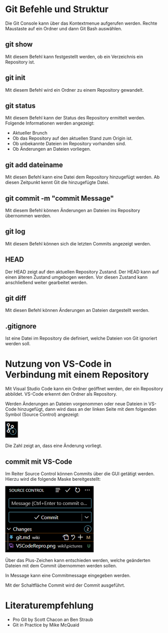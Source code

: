 
# Git Befehle und Struktur
Die Git Console kann über das Kontextmenue aufgerufen werden. Rechte Maustaste auf ein Ordner und dann Git Bash auswählen.

## git show
Mit diesem Befehl kann festgestellt werden, ob ein Verzeichnis ein Repository ist.

## git init
Mit diesem Befehl wird ein Ordner zu einem Repository gewandelt.

## git status
Mit diesem Befehl kann der Status des Repository ermittelt werden.
Folgende Informationen werden angezeigt:
  * Aktueller Brunch
  * Ob das Repository auf den aktuellen Stand zum Origin ist.
  * Ob unbekannte Dateien im Repository vorhanden sind.
  * Ob Änderungen an Dateien vorliegen.

## git add dateiname
Mit diesen Befehl kann eine Datei dem Repository hinzugefügt werden. Ab diesen Zeitpunkt kennt Git die hinzugefügte Datei.

## git commit -m "commit Message"
Mit diesem Befehl können Änderungen an Dateien ins Repository übernommen werden.

## git log
Mit diesem Befehl können sich die letzten Commits angezeigt werden.

## HEAD
Der HEAD zeigt auf den aktuellen Repository Zustand. Der HEAD kann auf einen älteren Zustand umgebogen werden. Vor diesen Zustand kann anschließend weiter gearbeitet werden. 

## git diff
Mit diesen Befehl können Änderungen an Dateien dargestellt werden.

## .gitignore
Ist eine Datei im Repository die definiert, welche Dateien von Git ignoriert werden soll.

# Nutzung von VS-Code in Verbindung mit einem Repository
Mit Visual Studio Code kann ein Ordner geöffnet werden, der ein Repository abbildet. VS-Code erkennt den Ordner als Repository.

Werden Änderungen an Dateien vorgenommen oder neue Dateien in VS-Code hinzugefügt, dann wird dass an der linken Seite mit dem folgenden Symbol (Source Control) angezeigt:

![VSCodeRepro](pictures/VSCodeRepro.png)

Die Zahl zeigt an, dass eine Änderung vorliegt.

## commit mit VS-Code
Im Reiter Source Control können Commits über die GUI getätigt werden. Hierzu wird die folgende Maske bereitgestellt: 

![VSCodeCommit](pictures/VSCodeCommit.png)

Über das Plus-Zeichen kann entschieden werden, welche geänderten Dateien mit dem Commit übernommen werden sollen.

In Message kann eine Commitmessage eingegeben werden.

Mit der Schaltfläche Commit wird der Commit ausgeführt.

# Literaturempfehlung

* Pro Git by Scott Chacon an Ben Straub
* Git in Practice by Mike McQuaid